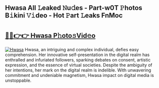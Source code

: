 ## Hwasa All 𝙻eaked 𝙽u𝚍es - Part-w0T 𝙿hotos B𝚒kini 𝚅𝚒deo - Hot 𝙿art 𝙻eaks FnMoc

# <h2><a href="http://ld3c6q.urlbe.top/?page=Hwasa">🔗🔗👉👉 Hwasa P𝚑oto𝚜Vid𝚎o</a></h2>

[![Hwasa](https://i.imgur.com/eBuTRDB.gif)](http://ld3c6q.urlbe.top/?page=Hwasa)
Hwasa, an intriguing and complex individual, defies easy comprehension. Her innovative self-presentation in the digital realm has enthralled and infuriated followers, sparking debates on consent, artistic expression, and the essence of virtual societies. Despite the ambiguity of her intentions, her mark on the digital realm is indelible. With unwavering commitment and undeniable magnetism, Hwasa impact on digital media is unstoppable.
